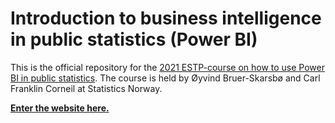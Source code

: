 # Introduction to business intelligence in public statistics (Power BI)

This is the official repository for the [2021 ESTP-course on how to use Power BI in public statistics](https://ec.europa.eu/eurostat/cros/content/introduction-business-intelligence-public-statistics-power-bi_en). The course is held by Øyvind Bruer-Skarsbø and Carl Franklin Corneil at Statistics Norway.  

[**Enter the website here.**](https://skars82.github.io/estp_course_pbi/)
